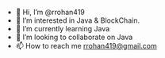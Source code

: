 - 👋 Hi, I’m @rrohan419
- 👀 I’m interested in Java & BlockChain.
- 🌱 I’m currently learning Java
- 💞️ I’m looking to collaborate on Java
- 📫 How to reach me rrohan419@gmail.com

<!---
rrohan419/rrohan419 is a ✨ special ✨ repository because its `README.md` (this file) appears on your GitHub profile.
You can click the Preview link to take a look at your changes.
--->
